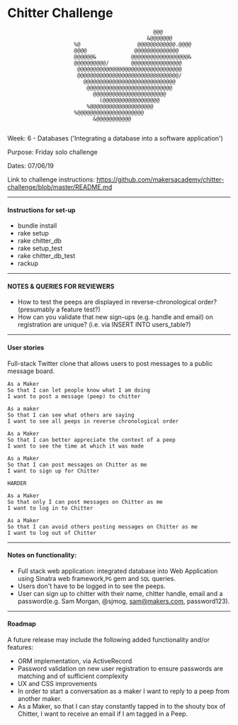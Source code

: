 Chitter Challenge
=================
```                                                                            
                                              @@@                                 
                                            &@@@@@@@                             
                     %@                  @@@@@@@@@@@@.@@@@                     
                     @@@@               @@@@@@@@@@@@@@                    
                     @@@@@@&           @@@@@@@@@@@@@@@@@@&                     
                     @@@@@@@@@@/       @@@@@@@@@@@@@@@@                       
                      @@@@@@@@@@@@@@@@@@@@@@@@@@@@@@@@@                                    
                      @@@@@@@@@@@@@@@@@@@@@@@@@@@@@@@@/                        
                        @@@@@@@@@@@@@@@@@@@@@@@@@@@@@                          
                         @@@@@@@@@@@@@@@@@@@@@@@@@@@                           
                           @@@@@@@@@@@@@@@@@@@@@@@                             
                             (@@@@@@@@@@@@@@@@@@                               
                         %@@@@@@@@@@@@@@@@@@@@                                 
                     %@@@@@@@@@@@@@@@@@@@@@                                    
                           &@@@@@@@@@@@                                           
                                           
```

Week: 6 - Databases ('Integrating a database into a software application')

Purpose: Friday solo challenge

Dates: 07/06/19

Link to challenge instructions: https://github.com/makersacademy/chitter-challenge/blob/master/README.md

----------------------------

#### Instructions for set-up

* bundle install
* rake setup
* rake chitter_db
* rake setup_test
* rake chitter_db_test
* rackup

----------------------------

#### NOTES & QUERIES FOR REVIEWERS 

* How to test the peeps are displayed in reverse-chronological order? (presumably a feature test?) 
* How can you validate that new sign-ups (e.g. handle and email) on registration are unique? (i.e. via INSERT INTO users_table?)

----------------------------

#### User stories

Full-stack Twitter clone that allows users to post messages to a public message board.

```
As a Maker
So that I can let people know what I am doing  
I want to post a message (peep) to chitter
```
```
As a maker
So that I can see what others are saying  
I want to see all peeps in reverse chronological order
```
```
As a Maker
So that I can better appreciate the context of a peep
I want to see the time at which it was made
```
```
As a Maker
So that I can post messages on Chitter as me
I want to sign up for Chitter
```
```
HARDER

As a Maker
So that only I can post messages on Chitter as me
I want to log in to Chitter

As a Maker
So that I can avoid others posting messages on Chitter as me
I want to log out of Chitter
```
----------------------------

#### Notes on functionality:

* Full stack web application: integrated database into Web Application using Sinatra web framework,`PG` gem and `SQL` queries. 
* Users don't have to be logged in to see the peeps.
* User can sign up to chitter with their name, chitter handle, email and a password(e.g. Sam Morgan, @sjmog, sam@makers.com, password123).

----------------------------

#### Roadmap

A future release may include the following added functionality and/or features:
* ORM implementation, via ActiveRecord
* Password validation on new user registration to ensure passwords are matching and of sufficient complexity
* UX and CSS improvements
* In order to start a conversation as a maker I want to reply to a peep from another maker.
* As a Maker, so that I can stay constantly tapped in to the shouty box of Chitter, I want to receive an email if I am tagged in a Peep.
